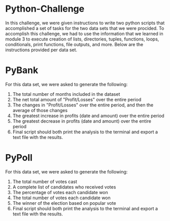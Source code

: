 # Python-Challenge
In this challenge, we were given instructions to write two python scripts that accomplished a set of tasks for the two data sets that we were procided. To accomplish this challenge, we had to use the information that we learned in module 3 to execute creation of lists, directories, tuples, functions, loops, conditionals, print functions, file outputs, and more. Below are the instructions provided per data set.
# PyBank
For this data set, we were asked to generate the following:
1. The total number of months included in the dataset
2. The net total amount of "Profit/Losses" over the entire period
3. The changes in "Profit/Losses" over the entire period, and then the average of those changes
4. The greatest increase in profits (date and amount) over the entire period
5. The greatest decrease in profits (date and amount) over the entire period
6. Final script should both print the analysis to the terminal and export a text file with the results.
# PyPoll
For this data set, we were asked to generate the following:
1. The total number of votes cast
2. A complete list of candidates who received votes
3. The percentage of votes each candidate won
4. The total number of votes each candidate won
5. The winner of the election based on popular vote
6. Final script should both print the analysis to the terminal and export a text file with the results.